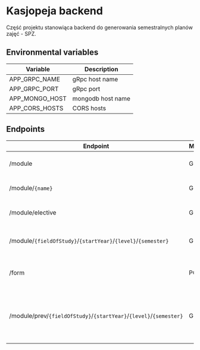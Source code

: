 # Kasjopeja backend

Część projektu stanowiąca backend do generowania semestralnych planów zajęć - SPZ.

## Environmental variables

Variable        | Description
----------------|---------------
APP_GRPC_NAME   |gRpc host name
APP_GRPC_PORT   |gRpc port
APP_MONGO_HOST  |mongodb host name
APP_CORS_HOSTS  |CORS hosts

## Endpoints

Endpoint          |Method| Description|Example
------------------|------|-----------|---
/module           |GET   |Returns all data from db|-
/module/`{name}`  |GET   |Returns module for given name|/module/`vpython`
/module/elective  |GET   |Returns all elective modules|-
/module/`{fieldOfStudy}`/`{startYear}`/`{level}`/`{semester}`|GET|Returns all modules matching parameters|/module/`is`/`2017`/`1`/`3`
/form             |POST  |Returns created pdf from post parameter|-
/module/prev/`{fieldOfStudy}`/`{startYear}`/`{level}`/`{semester}`|GET|Returns all modules matching parameters (+ from previous semesters)|/module/`is`/`2017`/`1`/`3`
